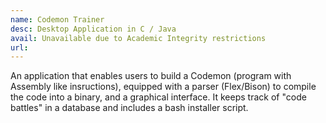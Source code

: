 ```yaml
---
name: Codemon Trainer
desc: Desktop Application in C / Java
avail: Unavailable due to Academic Integrity restrictions
url:
---
```


An application that enables users to build a Codemon (program with Assembly like insructions), equipped with a parser (Flex/Bison) to compile the code into a binary, and a graphical interface. It keeps track of "code battles" in a database and includes a bash installer script.
